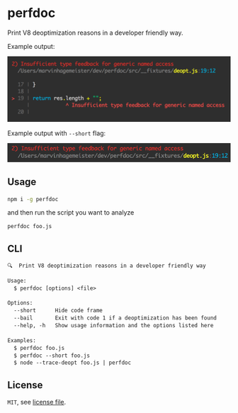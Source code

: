 # perfdoc

Print V8 deoptimization reasons in a developer friendly way.

Example output:

![Default CLI output](./fancy.png)

Example output with `--short` flag:

![Short CLI output](./short.png)

## Usage

```bash
npm i -g perfdoc
```

and then run the script you want to analyze

```bash
perfdoc foo.js
```

## CLI

```txt
🔍  Print V8 deoptimization reasons in a developer friendly way

Usage:
  $ perfdoc [options] <file>

Options:
  --short      Hide code frame
  --bail       Exit with code 1 if a deoptimization has been found
  --help, -h   Show usage information and the options listed here

Examples:
  $ perfdoc foo.js
  $ perfdoc --short foo.js
  $ node --trace-deopt foo.js | perfdoc
```

## License

`MIT`, see [license file](./LICENSE.md).
